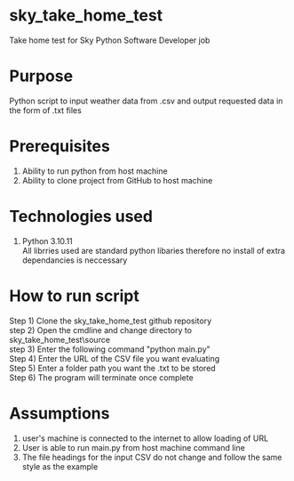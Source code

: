 # sky_take_home_test
Take home test for Sky Python Software Developer job<br/>

# Purpose
Python script to input weather data from .csv and output requested data in the form of .txt files<br/>

# Prerequisites
1) Ability to run python from host machine<br/>
2) Ability to clone project from GitHub to host machine<br/>

# Technologies used
1) Python 3.10.11<br/>
All librries used are standard python libaries therefore no install of extra dependancies is neccessary<br/>

# How to run script
Step 1) Clone the sky_take_home_test github repository<br/>
step 2) Open the cmdline and change directory to sky_take_home_test\source<br/>
step 3) Enter the following command "python main.py"<br/>
Step 4) Enter the URL of the CSV file you want evaluating<br/>
Step 5) Enter a folder path you want the .txt to be stored<br/>
Step 6) The program will terminate once complete<br/>

# Assumptions #
1) user's machine is connected to the internet to allow loading of URL<br/>
2) User is able to run main.py from host machine command line<br/>
3) The file headings for the input CSV do not change and follow the same style as the example<br/>
